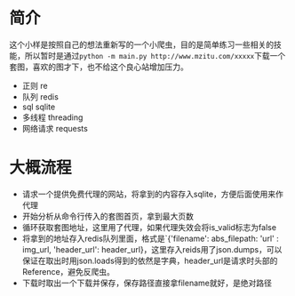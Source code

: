 # 简介
这个小样是按照自己的想法重新写的一个小爬虫，目的是简单练习一些相关的技能，所以暂时是通过`python -m main.py http://www.mzitu.com/xxxxx`下载一个套图，喜欢的图才下，也不给这个良心站增加压力。

- 正则 re
- 队列 redis
- sql sqlite
- 多线程 threading
- 网络请求 requests

# 大概流程

- 请求一个提供免费代理的网站，将拿到的内容存入sqlite，方便后面使用来作代理
- 开始分析从命令行传入的套图首页，拿到最大页数
- 循环获取套图地址，这里用了代理，如果代理失效会将is_valid标志为false
- 将拿到的地址存入redis队列里面，格式是`{'filename': abs_filepath: 'url' : img_url, 'header_url': header_url}，这里存入reids用了json.dumps，可以保证在取出时用json.loads得到的依然是字典，header_url是请求时头部的Reference，避免反爬虫。
- 下载时取出一个下载并保存，保存路径直接拿filename就好，是绝对路径